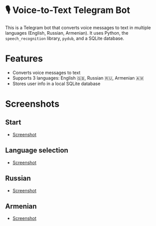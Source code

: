 # 🎙️ Voice-to-Text Telegram Bot

This is a Telegram bot that converts voice messages to text in multiple languages (English, Russian, Armenian). It uses Python, the `speech_recognition` library, `pydub`, and a SQLite database.

# Features

- Converts voice messages to text
- Supports 3 languages: English 🇬🇧, Russian 🇷🇺, Armenian 🇦🇲
- Stores user info in a local SQLite database

# Screenshots

## Start
- [Screenshot](test1.jpg)

## Language selection
- [Screenshot](test2.jpg)

## Russian
- [Screenshot](test2.jpg)

## Armenian
- [Screenshot](test2.jpg)
